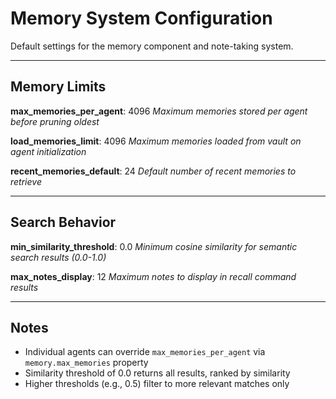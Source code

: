 # Memory System Configuration

Default settings for the memory component and note-taking system.

---

## Memory Limits

**max_memories_per_agent**: 4096
_Maximum memories stored per agent before pruning oldest_

**load_memories_limit**: 4096
_Maximum memories loaded from vault on agent initialization_

**recent_memories_default**: 24
_Default number of recent memories to retrieve_

---

## Search Behavior

**min_similarity_threshold**: 0.0
_Minimum cosine similarity for semantic search results (0.0-1.0)_

**max_notes_display**: 12
_Maximum notes to display in recall command results_

---

## Notes

- Individual agents can override `max_memories_per_agent` via `memory.max_memories` property
- Similarity threshold of 0.0 returns all results, ranked by similarity
- Higher thresholds (e.g., 0.5) filter to more relevant matches only
